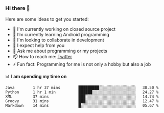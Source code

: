 ### Hi there 👋
Here are some ideas to get you started:
- 🔭 I'm currently working on closed source project
- 🌱 I’m currently learning Android programming
- 👯 I'm looking to collaborate in development
- 🤔 I expect help from you
- 💬 Ask me about programming or my projects
- 📫 How to reach me: [Twitter](https://twitter.com/merive_ "merive_")
- ⚡ Fun fact: Programming for me is not only a hobby but also a job

📊 **I am spending my time on**
<!--START_SECTION:waka-->
```text
Java        1 hr 37 mins        █████████░░░░░░░░░░░░░░░░   38.50 % 
Python      1 hr 1 min          ██████░░░░░░░░░░░░░░░░░░░   24.27 % 
XML         37 mins             ███░░░░░░░░░░░░░░░░░░░░░░   14.74 % 
Groovy      31 mins             ███░░░░░░░░░░░░░░░░░░░░░░   12.47 % 
Markdown    14 mins             █░░░░░░░░░░░░░░░░░░░░░░░░   05.67 %
```
<!--END_SECTION:waka-->
